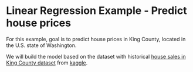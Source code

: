# Linear Regression Example - Predict house prices

For this example, goal is to predict house prices in King County, located in the U.S. state of Washington.

We will build the model based on the dataset with
historical [house sales in King County dataset](https://www.kaggle.com/harlfoxem/housesalesprediction)
from [kaggle](https://www.kaggle.com).

